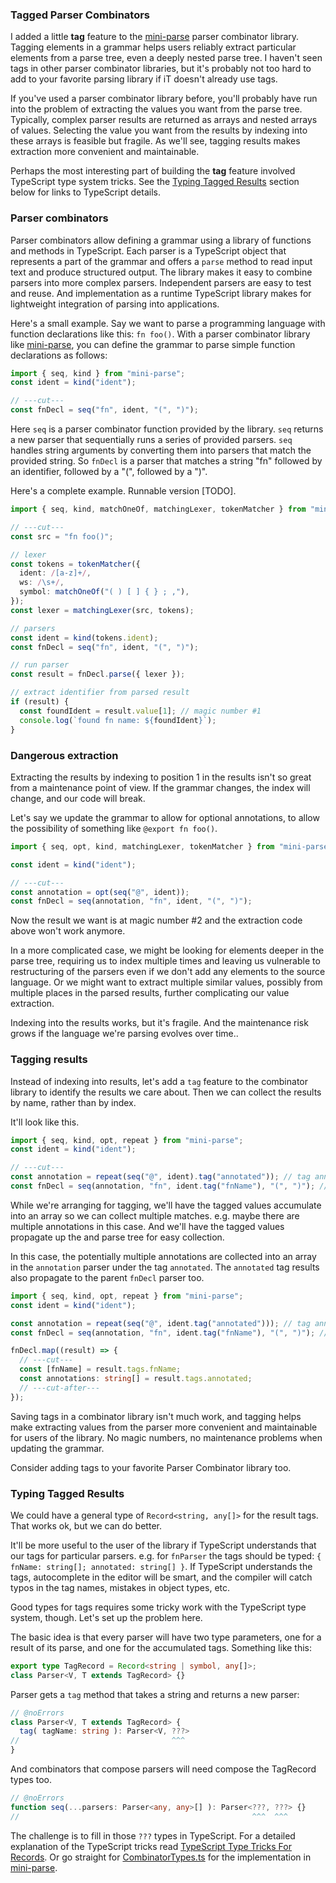 ### Tagged Parser Combinators

I added a little **tag** feature to the
[mini-parse] parser combinator library.
Tagging elements in a grammar helps
users reliably extract particular elements from a parse tree,
even a deeply nested parse tree.
I haven't seen tags in other parser combinator libraries,
but it's probably not
too hard to add to your favorite parsing library if iT
doesn't already use tags.

If you've used a parser combinator library before,
you'll probably have run into the problem
of extracting the values you want from the parse tree.
Typically, complex parser results are returned as arrays
and nested arrays of values.
Selecting the value you want from the results by indexing
into these arrays is feasible but fragile.
As we'll see, tagging results makes extraction more convenient and maintainable.

Perhaps the most interesting part of
building the **tag** feature involved TypeScript
type system tricks. See the
[Typing Tagged Results](#typing-tagged-results) section
below for links to TypeScript details.

### Parser combinators

Parser combinators allow defining a grammar using
a library of functions and methods in TypeScript.
Each parser is a TypeScript object
that represents a part of the grammar
and offers a `parse` method to read input text
and produce structured output.
The library makes it easy to combine parsers into more complex parsers.
Independent parsers are easy to test and reuse.
And implementation as a runtime TypeScript library
makes for lightweight integration of parsing into applications.

Here's a small example.
Say we want to parse a programming language with
function declarations like this: `fn foo()`.
With a parser combinator library like [mini-parse],
you can define the grammar to parse simple function declarations as follows:

```ts
import { seq, kind } from "mini-parse";
const ident = kind("ident");

// ---cut---
const fnDecl = seq("fn", ident, "(", ")");
```

Here `seq` is a parser combinator function provided by the library.
`seq` returns a new parser that sequentially runs a series of provided parsers.
`seq` handles string arguments by converting them into parsers that match
the provided string.
So `fnDecl` is a parser that matches a string "fn" followed by
an identifier, followed by a "(", followed by a ")".

Here's a complete example. Runnable version [TODO].

```ts
import { seq, kind, matchOneOf, matchingLexer, tokenMatcher } from "mini-parse";

// ---cut---
const src = "fn foo()";

// lexer
const tokens = tokenMatcher({
  ident: /[a-z]+/,
  ws: /\s+/,
  symbol: matchOneOf("( ) [ ] { } ; ,"),
});
const lexer = matchingLexer(src, tokens);

// parsers
const ident = kind(tokens.ident);
const fnDecl = seq("fn", ident, "(", ")");

// run parser
const result = fnDecl.parse({ lexer });

// extract identifier from parsed result
if (result) {
  const foundIdent = result.value[1]; // magic number #1
  console.log(`found fn name: ${foundIdent}`);
}
```

### Dangerous extraction

Extracting the results by indexing to position
1 in the results isn't so great from a maintenance point of view.
If the grammar changes, the index will change, and our code will break.

Let's say we update the grammar to allow for optional annotations,
to allow the possibility of something like `@export fn foo()`.

```ts
import { seq, opt, kind, matchingLexer, tokenMatcher } from "mini-parse";

const ident = kind("ident");

// ---cut---
const annotation = opt(seq("@", ident));
const fnDecl = seq(annotation, "fn", ident, "(", ")");
```

Now the result we want is at magic number #2
and the extraction code above won't work anymore.

In a more complicated case,
we might be looking for elements deeper in the parse tree,
requiring us to index multiple times and leaving
us vulnerable to restructuring of the parsers even if we don't
add any elements to the source language.
Or we might want to extract multiple similar values,
possibly from multiple places in the parsed results,
further complicating our value extraction.

Indexing into the results works, but it's fragile.
And the maintenance risk grows if the language we're parsing
evolves over time..

### Tagging results

Instead of indexing into results,
let's add a `tag` feature to the combinator library
to identify the results we care about.
Then we can collect the results by name, rather than by index.

It'll look like this.

```ts
import { seq, kind, opt, repeat } from "mini-parse";
const ident = kind("ident");

// ---cut---
const annotation = repeat(seq("@", ident).tag("annotated")); // tag annotations
const fnDecl = seq(annotation, "fn", ident.tag("fnName"), "(", ")"); // tag fnName
```

While we're arranging for tagging, we'll have the tagged values accumulate
into an array so we can collect multiple matches.
e.g. maybe there are multiple annotations in this case.
And we'll have the tagged values propagate up the
and parse tree for easy collection.

In this case, the potentially multiple annotations are collected into an array in
the `annotation` parser under the tag `annotated`.
The `annotated` tag results also propagate to the parent `fnDecl` parser too.

```ts
import { seq, kind, opt, repeat } from "mini-parse";
const ident = kind("ident");

const annotation = repeat(seq("@", ident.tag("annotated"))); // tag annotations
const fnDecl = seq(annotation, "fn", ident.tag("fnName"), "(", ")"); // tag fnName

fnDecl.map((result) => {
  // ---cut---
  const [fnName] = result.tags.fnName;
  const annotations: string[] = result.tags.annotated;
  // ---cut-after---
});
```

Saving tags in a combinator library isn't much work, and
tagging helps make extracting values from the parser more convenient and
maintainable for users of the library.
No magic numbers, no maintenance problems when updating the grammar.

Consider adding tags to your favorite Parser Combinator library too.

### Typing Tagged Results

We could have a general type of `Record<string, any[]>` for the result tags.
That works ok, but we can do better.

It'll be more useful to the user of the library if TypeScript
understands that our tags for particular parsers.
e.g. for `fnParser` the tags should be typed: `{ fnName: string[]; annotated: string[] }`.
If TypeScript understands the tags, autocomplete in the editor will be smart,
and the compiler will catch typos in the tag names,
mistakes in object types, etc.

Good types for tags requires some tricky work with
the TypeScript type system, though.
Let's set up the problem here.

The basic idea is that every parser will have two type parameters,
one for a result of its parse, and one for the accumulated tags.
Something like this:

```ts
export type TagRecord = Record<string | symbol, any[]>;
class Parser<V, T extends TagRecord> {}
```

Parser gets a `tag` method that takes a string and returns a new parser:

```ts
// @noErrors
class Parser<V, T extends TagRecord> {
  tag( tagName: string ): Parser<V, ???>
//                                  ^^^
}
```

And combinators that compose parsers will need compose the TagRecord types too.

```ts
// @noErrors
function seq(...parsers: Parser<any, any>[] ): Parser<???, ???> {}
//                                                    ^^^  ^^^
```

The challenge is to fill in those `???` types in TypeScript.
For a detailed explanation
of the TypeScript tricks read [TypeScript Type Tricks For Records].
Or go straight for [CombinatorTypes.ts] for the implementation in [mini-parse].

[Mini-Parse]: https://npmjs.com/package/mini-parse
[TypeScript Type Tricks For Records]: https://github.com/mighdoll/wgsl-linker/tree/main/packages/mini-parse/doc/TypeTricksForRecords.md
[CombinatorTypes.ts]: https://github.com/mighdoll/wgsl-linker/tree/main/packages/mini-parse/src/CombinatorTypes.ts
